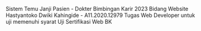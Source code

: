 Sistem Temu Janji Pasien - Dokter
Bimbingan Karir 2023 Bidang Website
Hastyantoko Dwiki Kahingide - A11.2020.12979
Tugas Web Developer untuk uji memenuhi syarat Uji Sertifikasi Web BK

